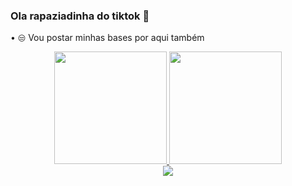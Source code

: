 ### Ola rapaziadinha do tiktok 👋

• `😒` Vou postar minhas bases por aqui também

<div align="center">
<a href="https://github.com/ItsMadruga">
<img height="180em" src="https://github-readme-stats.vercel.app/api?username=ItsMadruga&show_icons=true&theme=dracula&include_all_commits" >
<img height="180em" src="https://github-readme-stats.vercel.app/api/top-langs/?username=ItsMadruga&layout=compact&langs_count=7&theme=dracula">
</a>
</div>
<div align="center">
 <a href="https://youtube.com/c/ItsMadrugaModz" target="_blank"><img src="https://img.shields.io/badge/YouTube-FF0000?s"></a>
</div>
